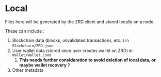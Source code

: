 # Local
Files here will be generated by the ZRD client and stored locally on a node.

These can include :
1. Blockchain data (blocks, unvalidated transactions, etc..) in ```Blockchain/ZRD.json```
2. User wallet data (stored once user creates wallet on ZRD) in ```Wallet/Wallet.json```
   1. **This needs further consideration to avoid deletion of local data, or maybe wallet recovery ?**
3. Other metadata